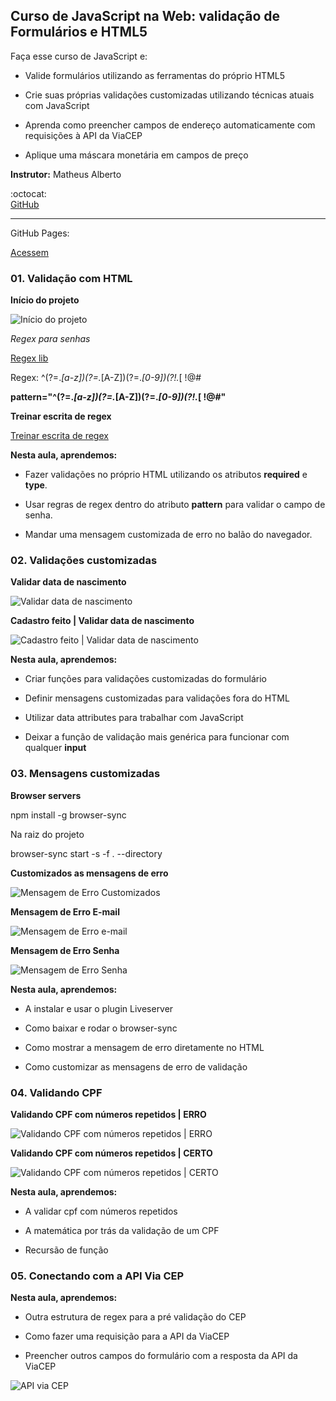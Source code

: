 ## Curso de JavaScript na Web: validação de Formulários e HTML5

Faça esse curso de JavaScript e:

- Valide formulários utilizando as ferramentas do próprio HTML5

- Crie suas próprias validações customizadas utilizando técnicas atuais com JavaScript

- Aprenda como preencher campos de endereço automaticamente com requisições à API da ViaCEP

- Aplique uma máscara monetária em campos de preço

**Instrutor:** Matheus Alberto

:octocat:	
[GitHub](https://github.com/ikyrie)

__________

GitHub Pages:

[Acessem]()

### 01. Validação com HTML 

**Início do projeto**

![Início do projeto](./assets/img/print/inicioProjeto.png)

*Regex para senhas*

[Regex lib](https://regexlib.com/Search.aspx?k=password&AspxAutoDetectCookieSupport=1)

Regex: ^(?=.*[a-z])(?=.*[A-Z])(?=.*[0-9])(?!.*[ !@#$%^&*_=+-]).{6,12}$ 

**pattern="^(?=.*[a-z])(?=.*[A-Z])(?=.*[0-9])(?!.*[ !@#$%^&*_=+-]).{6,12}$"**

**Treinar escrita de regex**

[Treinar escrita de regex](https://regexr.com/)

**Nesta aula, aprendemos:**

- Fazer validações no próprio HTML utilizando os atributos **required** e **type**.

- Usar regras de regex dentro do atributo **pattern** para validar o campo de senha.

- Mandar uma mensagem customizada de erro no balão do navegador.

### 02. Validações customizadas

**Validar data de nascimento**

![Validar data de nascimento](./assets/img/print/validarNascimento.png)

**Cadastro feito | Validar data de nascimento**

![Cadastro feito | Validar data de nascimento](./assets/img/print/validacaoNascimento2.png)

**Nesta aula, aprendemos:**

- Criar funções para validações customizadas do formulário

- Definir mensagens customizadas para validações fora do HTML

- Utilizar data attributes para trabalhar com JavaScript

- Deixar a função de validação mais genérica para funcionar com qualquer **input**

### 03. Mensagens customizadas 

**Browser servers**

npm install -g browser-sync 

Na raiz do projeto 

browser-sync start -s -f . --directory

**Customizados as mensagens de erro**


![Mensagem de Erro Customizados](./assets/img/print/mensagensDeErroCustomizadas.png)

**Mensagem de Erro E-mail** 

![Mensagem de Erro e-mail](./assets/img/print/mensagemErroEmail.png)

**Mensagem de Erro Senha**

![Mensagem de Erro Senha](./assets/img/print/mensagemErroSenha.png)

**Nesta aula, aprendemos:**

- A instalar e usar o plugin Liveserver

- Como baixar e rodar o browser-sync

- Como mostrar a mensagem de erro diretamente no HTML

- Como customizar as mensagens de erro de validação

### 04. Validando CPF

**Validando CPF com números repetidos | ERRO**

![Validando CPF com números repetidos | ERRO](./assets/img/print/validandoCPF.png)

**Validando CPF com números repetidos | CERTO**

![Validando CPF com números repetidos | CERTO](./assets/img/print/cpfCerto.png)

**Nesta aula, aprendemos:**

- A validar cpf com números repetidos

- A matemática por trás da validação de um CPF

- Recursão de função

### 05. Conectando com a API Via CEP

**Nesta aula, aprendemos:**

- Outra estrutura de regex para a pré validação do CEP

- Como fazer uma requisição para a API da ViaCEP

- Preencher outros campos do formulário com a resposta da API da ViaCEP

![API via CEP](./assets/img/print/APIviaCEP.png)